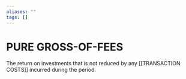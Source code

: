 ```yaml
---
aliases: ""
tags: []
---
```

# PURE GROSS-OF-FEES
The return on investments that is not reduced by any [[TRANSACTION COSTS]] incurred during the period.